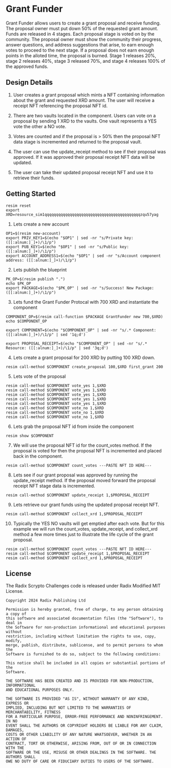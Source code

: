 # Grant Funder

Grant Funder allows users to create a grant proposal and receive funding. The proposal owner must put down 50% of the requested grant amount. Funds are released in 4 stages. Each proposal stage is voted on by the community. The proposal owner must show the community their progress, answer questions, and address suggestions that arise, to earn enough votes to proceed to the next stage. If a proposal does not earn enough points in the alloted time, the proposal is burned. Stage 1 releases 20%, stage 2 releases 40%, stage 3 released 70%, and stage 4 releases 100% of the approved funds. 

## Design Details

1. User creates a grant proposal which mints a NFT containing information about the grant and requested XRD amount. The user will receive a receipt NFT referencing the proposal NFT id. 

2. There are two vaults located in the component. Users can vote on a proposal by sending 1 XRD to the vaults. One vault represents a YES vote the other a NO vote. 

3. Votes are counted and if the proposal is > 50% then the proposal NFT data stage is incremented and returned to the proposal vault.

4. The user can use the update_receipt method to see if their proposal was approved. If it was approved their proposal receipt NFT data will be updated. 

5. The user can take their updated proposal receipt NFT and use it to retrieve their funds. 

## Getting Started

```
resim reset
export XRD=resource_sim1qqqqqqqqqqqqqqqqqqqqqqqqqqqqqqqqqqqqqqqqqqzqu57yag
```

1. Lets create a new account

```
OP1=$(resim new-account)
export PRIV_KEY1=$(echo "$OP1" | sed -nr "s/Private key: ([[:alnum:]_]+)/\1/p")
export PUB_KEY1=$(echo "$OP1" | sed -nr "s/Public key: ([[:alnum:]_]+)/\1/p")
export ACCOUNT_ADDRESS1=$(echo "$OP1" | sed -nr "s/Account component address: ([[:alnum:]_]+)/\1/p")
```

2. Lets publish the blueprint
```
PK_OP=$(resim publish ".")
echo $PK_OP
export PACKAGE=$(echo "$PK_OP" | sed -nr "s/Success! New Package: ([[:alnum:]_]+)/\1/p")
```

3. Lets fund the Grant Funder Protocal with 700 XRD and instantiate the component
```
COMPONENT_OP=$(resim call-function $PACKAGE GrantFunder new 700,$XRD)
echo $COMPONENT_OP

export COMPONENT=$(echo "$COMPONENT_OP" | sed -nr "s/.* Component: ([[:alnum:]_]+)/\1/p" | sed '1q;d')

export PROPOSAL_RECEIPT=$(echo "$COMPONENT_OP" | sed -nr "s/.* Resource: ([[:alnum:]_]+)/\1/p" | sed '3q;d')
```

4.  Lets create a grant proposal for 200 XRD by putting 100 XRD down.
```
resim call-method $COMPONENT create_proposal 100,$XRD first_grant 200
```

5.  Lets vote of the proposal 
```
resim call-method $COMPONENT vote_yes 1,$XRD
resim call-method $COMPONENT vote_yes 1,$XRD
resim call-method $COMPONENT vote_yes 1,$XRD
resim call-method $COMPONENT vote_yes 1,$XRD
resim call-method $COMPONENT vote_yes 1,$XRD
resim call-method $COMPONENT vote_no 1,$XRD
resim call-method $COMPONENT vote_no 1,$XRD
resim call-method $COMPONENT vote_no 1,$XRD
```

6. Lets grab the proposal NFT id from inside the component

```
resim show $COMPONENT
```

7. We will use the proposal NFT id for the count_votes method.  If the proposal is voted for then the proposal NFT is incremented and placed back in the component.   
```
resim call-method $COMPONENT count_votes ---PASTE NFT ID HERE---
```

8. Lets see if our grant proposal was approved by running the update_receipt method.  If the proposal moved forward the proposal receipt NFT stage data is incremented.   
```
resim call-method $COMPONENT update_receipt 1,$PROPOSAL_RECEIPT 
```

9. Lets retrieve our grant funds using the updated proposal receipt NFT.
```
resim call-method $COMPONENT collect_xrd 1,$PROPOSAL_RECEIPT
```

10. Typically the YES NO vaults will get emptied after each vote.  But for this example we will run the count_votes, update_receipt, and collect_xrd method a few more times just to illustrate the life cycle of the grant proposal.
```
resim call-method $COMPONENT count_votes ---PASTE NFT ID HERE---
resim call-method $COMPONENT update_receipt 1,$PROPOSAL_RECEIPT
resim call-method $COMPONENT collect_xrd 1,$PROPOSAL_RECEIPT
```


## License

The Radix Scrypto Challenges code is released under Radix Modified MIT License.

    Copyright 2024 Radix Publishing Ltd

    Permission is hereby granted, free of charge, to any person obtaining a copy of
    this software and associated documentation files (the "Software"), to deal in
    the Software for non-production informational and educational purposes without
    restriction, including without limitation the rights to use, copy, modify,
    merge, publish, distribute, sublicense, and to permit persons to whom the
    Software is furnished to do so, subject to the following conditions:

    This notice shall be included in all copies or substantial portions of the
    Software.

    THE SOFTWARE HAS BEEN CREATED AND IS PROVIDED FOR NON-PRODUCTION, INFORMATIONAL
    AND EDUCATIONAL PURPOSES ONLY.

    THE SOFTWARE IS PROVIDED "AS IS", WITHOUT WARRANTY OF ANY KIND, EXPRESS OR
    IMPLIED, INCLUDING BUT NOT LIMITED TO THE WARRANTIES OF MERCHANTABILITY, FITNESS
    FOR A PARTICULAR PURPOSE, ERROR-FREE PERFORMANCE AND NONINFRINGEMENT. IN NO
    EVENT SHALL THE AUTHORS OR COPYRIGHT HOLDERS BE LIABLE FOR ANY CLAIM, DAMAGES,
    COSTS OR OTHER LIABILITY OF ANY NATURE WHATSOEVER, WHETHER IN AN ACTION OF
    CONTRACT, TORT OR OTHERWISE, ARISING FROM, OUT OF OR IN CONNECTION WITH THE
    SOFTWARE OR THE USE, MISUSE OR OTHER DEALINGS IN THE SOFTWARE. THE AUTHORS SHALL
    OWE NO DUTY OF CARE OR FIDUCIARY DUTIES TO USERS OF THE SOFTWARE.

